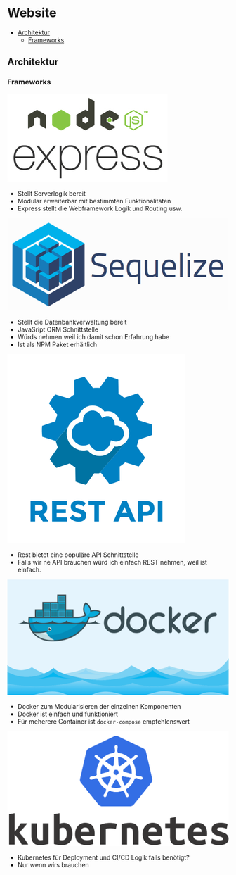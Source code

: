 # Website


<!-- @import "[TOC]" {cmd="toc" depthFrom=2 depthTo=6 orderedList=false} -->
<!-- code_chunk_output -->

* [Architektur](#architektur)
	* [Frameworks](#frameworks)

<!-- /code_chunk_output -->


## Architektur

### Frameworks

![expressNodeJS](assets/expressnodejs.png)
- Stellt Serverlogik bereit
- Modular erweiterbar mit bestimmten Funktionalitäten
- Express stellt die Webframework Logik und Routing usw.

![Sequelize](assets/sequelize.png)
- Stellt die Datenbankverwaltung bereit
- JavaSript ORM Schnittstelle
- Würds nehmen weil ich damit schon Erfahrung habe
- Ist als NPM Paket erhältlich


![RestAPI](assets/restapi.png)
- Rest bietet eine populäre API Schnittstelle
- Falls wir ne API brauchen würd ich einfach REST nehmen, weil ist einfach.


![Docker](assets/docker.png)
- Docker zum Modularisieren der einzelnen Komponenten
- Docker ist einfach und funktioniert
- Für meherere Container ist ``docker-compose`` empfehlenswert


![Kubernetes](assets/kubernetes.png)
- Kubernetes für Deployment und CI/CD Logik falls benötigt?
- Nur wenn wirs brauchen
